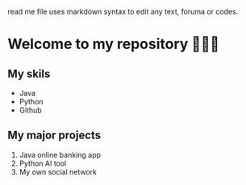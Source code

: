 read me file uses markdown syntax to edit any text, foruma or codes. 



# Welcome to my repository 🥁🥁🥁


## My skils
- Java
- Python
- Github

## My major projects
1. Java online banking app
2. Python AI tool
3. My own social network 
